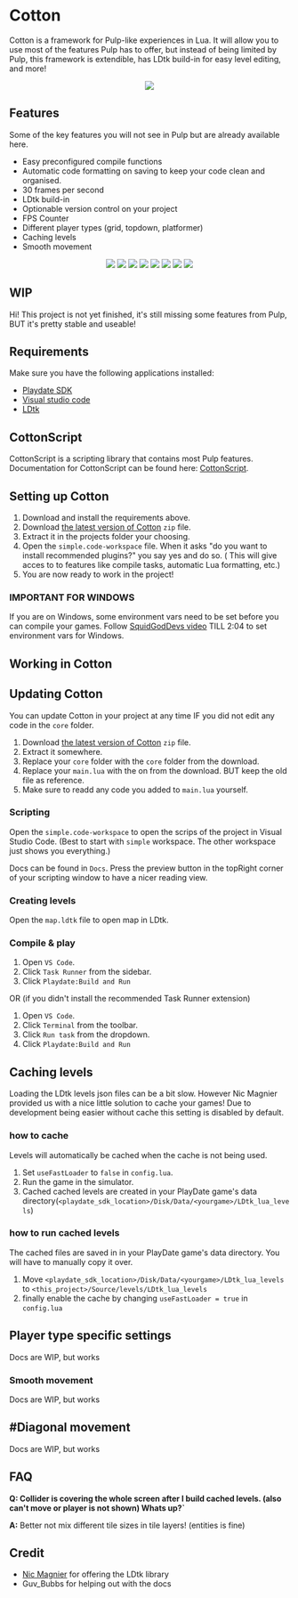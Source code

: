 # Cotton

Cotton is a framework for Pulp-like experiences in Lua. It will allow you to use most of the features Pulp has to offer, but instead of being limited by Pulp, this framework is extendible, has LDtk build-in for easy level editing, and more!

<p align="center">
    <img
    src="https://raw.githubusercontent.com/unbelievableflavour/cotton/master/Docs/images/environment.png" />
</p>

## Features

Some of the key features you will not see in Pulp but are already available here.

* Easy preconfigured compile functions
* Automatic code formatting on saving to keep your code clean and organised.
* 30 frames per second
* LDtk build-in
* Optionable version control on your project
* FPS Counter
* Different player types (grid, topdown, platformer)
* Caching levels
* Smooth movement

<p align="center">
    <img src="https://raw.githubusercontent.com/unbelievableflavour/cotton/master/Docs/images/player_grid.gif" />
    <img src="https://raw.githubusercontent.com/unbelievableflavour/cotton/master/Docs/images/player_platformer.gif" />
    <img src="https://raw.githubusercontent.com/unbelievableflavour/cotton/master/Docs/images/player_topdown.gif" />
    <img src="https://raw.githubusercontent.com/unbelievableflavour/cotton/master/Docs/images/movement_smooth.gif" />
    <img src="https://raw.githubusercontent.com/unbelievableflavour/cotton/master/Docs/images/camera_follow.gif" />
    <img src="https://raw.githubusercontent.com/unbelievableflavour/cotton/master/Docs/images/dialogs.gif" />
    <img src="https://raw.githubusercontent.com/unbelievableflavour/cotton/master/Docs/images/bigger_maps.gif" />
    <img src="https://raw.githubusercontent.com/unbelievableflavour/cotton/master/Docs/images/big_player.gif" />
</p>

## WIP

Hi! This project is not yet finished, it's still missing some features from Pulp, BUT it's pretty stable and useable!

## Requirements

Make sure you have the following applications installed:

* [Playdate SDK](https://play.date/dev/) 
* [Visual studio code](https://code.visualstudio.com/)
* [LDtk](https://ldtk.io/)

## CottonScript

CottonScript is a scripting library that contains most Pulp features.
Documentation for CottonScript can be found here: [CottonScript](https://github.com/unbelievableflavour/Cotton/blob/master/Docs/CottonScript.md).

## Setting up Cotton

1. Download and install the requirements above.
2. Download [the latest version of Cotton](https://github.com/unbelievableflavour/Cotton/releases) `zip` file.
3. Extract it in the projects folder your choosing.
4. Open the `simple.code-workspace` file. When it asks "do you want to install recommended plugins?" you say yes and do so. ( This will give acces to to features like compile tasks, automatic Lua formatting, etc.)
5. You are now ready to work in the project!

### IMPORTANT FOR WINDOWS

If you are on Windows, some environment vars need to be set before you can compile your games.
Follow [SquidGodDevs video](https://www.youtube.com/watch?v=J0ufxinp7No) TILL 2:04 to set environment vars for Windows.

## Working in Cotton

## Updating Cotton

You can update Cotton in your project at any time IF you did not edit any code in the `core` folder.

1. Download [the latest version of Cotton](https://github.com/unbelievableflavour/Cotton/releases) `zip` file.
2. Extract it somewhere.
3. Replace your `core` folder with the `core` folder from the download.
4. Replace your `main.lua` with the on from the download. BUT keep the old file as reference.
5. Make sure to readd any code you added to `main.lua` yourself.

### Scripting

Open the `simple.code-workspace` to open the scrips of the project in Visual Studio Code.
(Best to start with `simple` workspace. The other workspace just shows you everything.)

Docs can be found in `Docs`. Press the preview button in the topRight corner of your scripting window to have a nicer reading view.

### Creating levels

Open the `map.ldtk` file to open map in LDtk.

### Compile & play

1. Open `VS Code`.
2. Click `Task Runner` from the sidebar.
3. Click `Playdate:Build and Run`

OR (if you didn't install the recommended Task Runner extension)

1. Open `VS Code`.
1. Click `Terminal` from the toolbar.
1. Click `Run task` from the dropdown.
1. Click `Playdate:Build and Run`

## Caching levels

Loading the LDtk levels json files can be a bit slow. However Nic Magnier provided us with a nice little solution to cache your games!
Due to development being easier without cache this setting is disabled by default.

### how to cache

Levels will automatically be cached when the cache is not being used. 

1. Set `useFastLoader` to `false` in `config.lua`.
2. Run the game in the simulator.
3. Cached cached levels are created in your PlayDate game's data directory(`<playdate_sdk_location>/Disk/Data/<yourgame>/LDtk_lua_levels`)

### how to run cached levels

The cached files are saved in in your PlayDate game's data directory. You will have to manually copy it over.

1. Move `<playdate_sdk_location>/Disk/Data/<yourgame>/LDtk_lua_levels` to `<this_project>/Source/levels/LDtk_lua_levels`
2. finally enable the cache by changing `useFastLoader = true` in `config.lua`

## Player type specific settings

Docs are WIP, but works

### Smooth movement

Docs are WIP, but works

## #Diagonal movement

Docs are WIP, but works

## FAQ

**Q: Collider is covering the whole screen after I build cached levels. (also can't move or player is not shown) Whats up?`**

**A:** Better not mix different tile sizes in tile layers! (entities is fine)

## Credit

* [Nic Magnier](https://github.com/NicMagnier) for offering the LDtk library
* Guv_Bubbs for helping out with the docs
